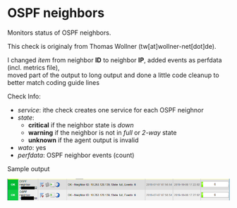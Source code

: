 # OSPF neighbors

Monitors status of OSPF neighbors.

This check is originaly from Thomas Wollner (tw[at]wollner-net[dot]de).

I changed *item* from neighbor **ID** to neighbor **IP**, added events as perfdata (incl. metrics file),\
moved part of the output to long output and done a little code cleanup to better match coding guide lines

Check Info:

* *service*: ithe check creates one service for each OSPF neighnor
* *state*: 
    * **critical** if the neighbor state is *down*
    * **warning** if the neighbor is not in *full* or *2-way* state
    * **unknown** if the agent output is invalid
* *wato*: yes
* *perfdata*: OSPF neighbor events (count)

Sample output

![sample output](/doc/sample.png?raw=true "sample [SHORT TITLE]")

